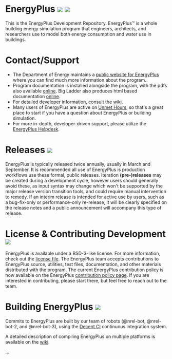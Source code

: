 EnergyPlus [![](https://img.shields.io/badge/docs-pdf-FF7300.svg)](https://energyplus.net/documentation) [![](https://img.shields.io/badge/docs-html-FF7300.svg)](http://bigladdersoftware.com/epx/docs/)
===================

This is the EnergyPlus Development Repository.  EnergyPlus™ is a whole building energy simulation program that engineers, architects, and researchers use to model both energy consumption and water use in buildings.

# Contact/Support

 - The Department of Energy maintains a [public website for EnergyPlus](https://energyplus.net) where you can find much more information about the program.
 - Program documentation is installed alongside the program, with the pdfs also available [online](https://energyplus.net/documentation).  Big Ladder also produces html based documentation [online](http://bigladdersoftware.com/epx/docs/).
 - For detailed developer information, consult the [wiki](https://github.com/nrel/EnergyPlusTeam/wiki).
 - Many users of EnergyPlus are active on [Unmet Hours](https://unmethours.com/), so that's a great place to start if you have a question about EnergyPlus or building simulation.
 - For more in-depth, developer-driven support, please utilize the [EnergyPlus Helpdesk](http://energyplus.helpserve.com/).

# Releases [![](https://img.shields.io/github/release/NREL/energyplus.svg?colorB=FF7300)](https://github.com/NREL/EnergyPlus/releases/latest)

EnergyPlus is typically released twice annually, usually in March and September.  It is recommended all use of EnergyPlus is production workflows use these formal, public releases.  Iteration **(pre-)releases** may be created during a development cycle, however users should generally avoid these, as input syntax may change which won't be supported by the major release version transition tools, and could require manual intervention to remedy.  If an interim release is intended for active use by users, such as a bug-fix-only or performance-only re-release, it will be clearly specified on the release notes and a public announcement will accompany this type of release.

# License & Contributing Development [![](https://img.shields.io/badge/license-BSD--3--like-FF7300.svg)](https://github.com/NREL/EnergyPlus/blob/develop/LICENSE.txt)

EnergyPlus is available under a BSD-3-like license.  For more information, check out the [license file](https://github.com/NREL/EnergyPlus/blob/develop/LICENSE.txt).  The EnergyPlus team accepts contributions to EnergyPlus source, utilities, test files, documentation, and other materials distributed with the program.  The current EnergyPlus contribution policy is now available on the EnergyPlus [contribution policy page](https://www.energyplus.net/contributing). If you are interested in contributing, please start there, but feel free to reach out to the team.

# Building EnergyPlus [![](https://img.shields.io/badge/dashboard-online-green.svg)](http://nrel.github.io/EnergyPlusBuildResults/)

Commits to EnergyPlus are built by our team of robots (@nrel-bot, @nrel-bot-2, and @nrel-bot-3), using the [Decent CI](https://github.com/lefticus/decent_ci) continuous integration system.

A detailed description of compiling EnergyPlus on multiple platforms is available on the [wiki](https://github.com/NREL/EnergyPlus/wiki/BuildingEnergyPlus).

...
